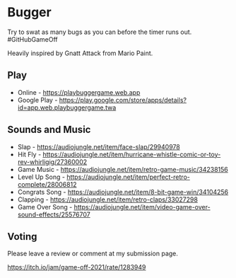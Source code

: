 # Bugger

Try to swat as many bugs as you can before the timer runs out. #GitHubGameOff

Heavily inspired by Gnatt Attack from Mario Paint.


## Play

* Online - https://playbuggergame.web.app
* Google Play - https://play.google.com/store/apps/details?id=app.web.playbuggergame.twa


## Sounds and Music

* Slap - https://audiojungle.net/item/face-slap/29940978
* Hit Fly - https://audiojungle.net/item/hurricane-whistle-comic-or-toy-rev-whirligig/27360002
* Game Music - https://audiojungle.net/item/retro-game-music/34238156
* Level Up Song - https://audiojungle.net/item/perfect-retro-complete/28006812
* Congrats Song - https://audiojungle.net/item/8-bit-game-win/34104256
* Clapping - https://audiojungle.net/item/retro-claps/33027298
* Game Over Song - https://audiojungle.net/item/video-game-over-sound-effects/25576707


## Voting

Please leave a review or comment at my submission page.

https://itch.io/jam/game-off-2021/rate/1283949
